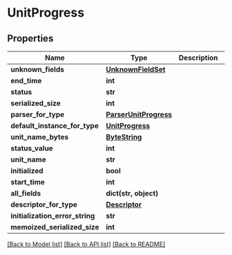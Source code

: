 # UnitProgress

## Properties
Name | Type | Description | Notes
------------ | ------------- | ------------- | -------------
**unknown_fields** | [**UnknownFieldSet**](UnknownFieldSet.md) |  | [optional] 
**end_time** | **int** |  | [optional] 
**status** | **str** |  | [optional] 
**serialized_size** | **int** |  | [optional] 
**parser_for_type** | [**ParserUnitProgress**](ParserUnitProgress.md) |  | [optional] 
**default_instance_for_type** | [**UnitProgress**](UnitProgress.md) |  | [optional] 
**unit_name_bytes** | [**ByteString**](ByteString.md) |  | [optional] 
**status_value** | **int** |  | [optional] 
**unit_name** | **str** |  | [optional] 
**initialized** | **bool** |  | [optional] 
**start_time** | **int** |  | [optional] 
**all_fields** | **dict(str, object)** |  | [optional] 
**descriptor_for_type** | [**Descriptor**](Descriptor.md) |  | [optional] 
**initialization_error_string** | **str** |  | [optional] 
**memoized_serialized_size** | **int** |  | [optional] 

[[Back to Model list]](../README.md#documentation-for-models) [[Back to API list]](../README.md#documentation-for-api-endpoints) [[Back to README]](../README.md)

